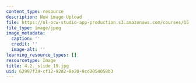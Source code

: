 ```yaml
---
content_type: resource
description: New image Upload
file: https://ol-ocw-studio-app-production.s3.amazonaws.com/courses/15-s21-nuts-and-bolts-of-business-plans-january-iap-2014/62997f34cf1292d28e209cd2054058b3_4.2._slide_19.jpg
file_type: image/jpeg
image_metadata:
  caption: ''
  credit: ''
  image-alt: ''
learning_resource_types: []
resourcetype: Image
title: 4.2._slide_19.jpg
uid: 62997f34-cf12-92d2-8e20-9cd2054058b3
---
```

